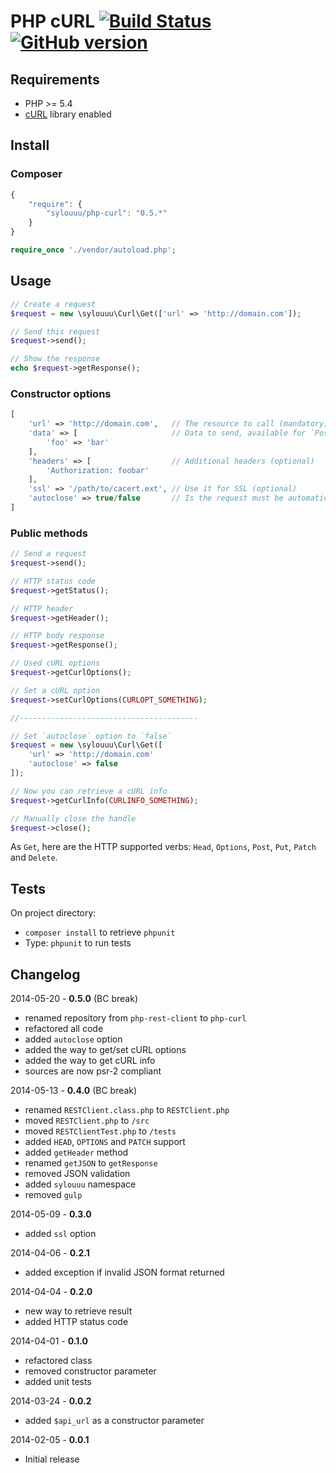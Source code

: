 # PHP cURL [![Build Status](https://travis-ci.org/sylouuu/php-curl.svg)](https://travis-ci.org/sylouuu/php-curl) [![GitHub version](https://badge.fury.io/gh/sylouuu%2Fphp-curl.svg)](http://badge.fury.io/gh/sylouuu%2Fphp-curl)

## Requirements

* PHP >= 5.4
* [cURL](http://php.net/manual/fr/book.curl.php/) library enabled

## Install

### Composer

```js
{
    "require": {
        "sylouuu/php-curl": "0.5.*"
    }
}
```

```php
require_once './vendor/autoload.php';
```

## Usage

```php
// Create a request
$request = new \sylouuu\Curl\Get(['url' => 'http://domain.com']);

// Send this request
$request->send();

// Show the response
echo $request->getResponse();
```

### Constructor options

```php
[
    'url' => 'http://domain.com',   // The resource to call (mandatory)
    'data' => [                     // Data to send, available for `Post` `Put` and `Patch` (mandatory)
        'foo' => 'bar'
    ],
    'headers' => [                  // Additional headers (optional)
        'Authorization: foobar'  
    ],
    'ssl' => '/path/to/cacert.ext', // Use it for SSL (optional)
    'autoclose' => true/false       // Is the request must be automatically closed (optional)
]
```

### Public methods

```php
// Send a request
$request->send();

// HTTP status code
$request->getStatus();

// HTTP header
$request->getHeader();

// HTTP body response
$request->getResponse();

// Used cURL options
$request->getCurlOptions();

// Set a cURL option
$request->setCurlOptions(CURLOPT_SOMETHING);

//----------------------------------------

// Set `autoclose` option to `false`
$request = new \sylouuu\Curl\Get([
    'url' => 'http://domain.com'
    'autoclose' => false
]);

// Now you can retrieve a cURL info
$request->getCurlInfo(CURLINFO_SOMETHING);

// Manually close the handle
$request->close();
```

As `Get`, here are the HTTP supported verbs: `Head`, `Options`, `Post`, `Put`, `Patch` and `Delete`.

## Tests

On project directory:

* `composer install` to retrieve `phpunit`
* Type: `phpunit` to run tests

## Changelog

2014-05-20 - **0.5.0** (BC break)

* renamed repository from `php-rest-client` to `php-curl`
* refactored all code
* added `autoclose` option
* added the way to get/set cURL options
* added the way to get cURL info
* sources are now psr-2 compliant

2014-05-13 - **0.4.0** (BC break)

* renamed `RESTClient.class.php` to `RESTClient.php`
* moved `RESTClient.php` to `/src`
* moved `RESTClientTest.php` to `/tests`
* added `HEAD`, `OPTIONS` and `PATCH` support
* added `getHeader` method
* renamed `getJSON` to `getResponse`
* removed JSON validation
* added `sylouuu` namespace
* removed `gulp`

2014-05-09 - **0.3.0**

* added `ssl` option

2014-04-06 - **0.2.1**

* added exception if invalid JSON format returned

2014-04-04 - **0.2.0**

* new way to retrieve result
* added HTTP status code

2014-04-01 - **0.1.0**

* refactored class
* removed constructor parameter
* added unit tests

2014-03-24 - **0.0.2**

* added `$api_url` as a constructor parameter

2014-02-05 - **0.0.1**

* Initial release

